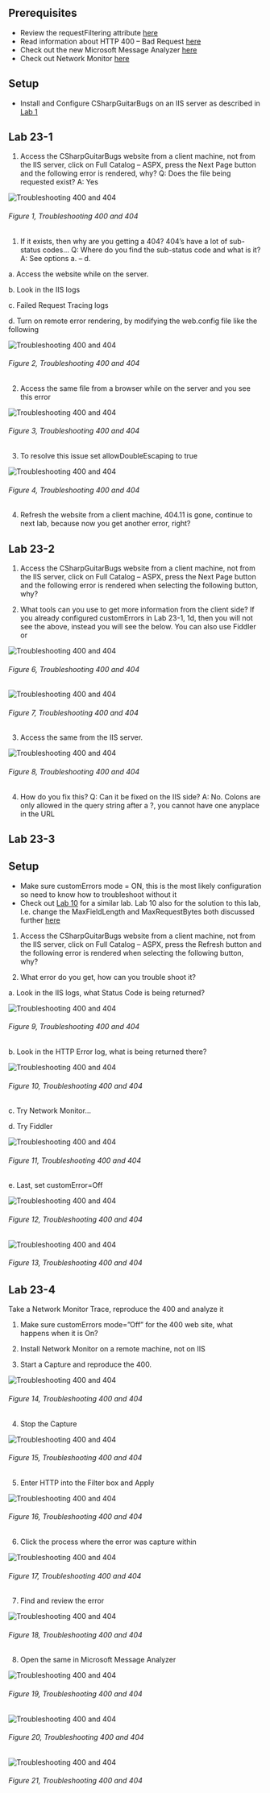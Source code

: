 
## Prerequisites

+ Review the requestFiltering attribute [here][LINK1]
+ Read information about HTTP 400 – Bad Request [here][LINK2]
+ Check out the new Microsoft Message Analyzer [here][LINK3]
+ Check out Network Monitor [here][LINK4]

## Setup

+ Install and Configure CSharpGuitarBugs on an IIS server as described in [Lab 1][LINK5]

## Lab 23-1

1. Access the CSharpGuitarBugs website from a client machine, not from the IIS server, click on Full Catalog – ASPX, press the Next Page button and the following error is rendered, why? Q: Does the file being requested exist? A: Yes

![Troubleshooting 400 and 404][FIGURE1]
###### Figure 1, Troubleshooting 400 and 404

1. If it exists, then why are you getting a 404? 404’s have a lot of sub-status codes… Q: Where do you find the sub-status code and what is it?  A: See options a. – d.

a. Access the website while on the server.

b. Look in the IIS logs

c. Failed Request Tracing logs

d. Turn on remote error rendering, by modifying the web.config file like the following

![Troubleshooting 400 and 404][FIGURE2]
###### Figure 2, Troubleshooting 400 and 404

2. Access the same file from a browser while on the server and you see this error

![Troubleshooting 400 and 404][FIGURE3]
###### Figure 3, Troubleshooting 400 and 404

3. To resolve this issue set allowDoubleEscaping to true

![Troubleshooting 400 and 404][FIGURE4]
###### Figure 4, Troubleshooting 400 and 404

4. Refresh the website from a client machine, 404.11 is gone, continue to next lab, because now you get another error, right?

## Lab 23-2

1. Access the CSharpGuitarBugs website from a client machine, not from the IIS server, click on Full Catalog – ASPX, press the Next Page button and the following error is rendered when selecting the following button, why?

2. What tools can you use to get more information from the client side? If you already configured customErrors in Lab 23-1, 1d, then you will not see the above, instead you will see the below. You can also use Fiddler or

![Troubleshooting 400 and 404][FIGURE6]
###### Figure 6, Troubleshooting 400 and 404

![Troubleshooting 400 and 404][FIGURE7]
###### Figure 7, Troubleshooting 400 and 404

3. Access the same from the IIS server.

![Troubleshooting 400 and 404][FIGURE8]
###### Figure 8, Troubleshooting 400 and 404

4. How do you fix this? Q: Can it be fixed on the IIS side? A: No.  Colons are only allowed in the query string after a ?, you cannot have one anyplace in the URL

## Lab 23-3

## Setup

+ Make sure customErrors mode = ON, this is the most likely configuration so need to know how to troubleshoot without it
+ Check out [Lab 10][LINK6] for a similar lab.  Lab 10 also for the solution to this lab, I.e. change the MaxFieldLength and MaxRequestBytes both discussed further [here][LINK7]

1. Access the CSharpGuitarBugs website from a client machine, not from the IIS server, click on Full Catalog – ASPX, press the Refresh button and the following error is rendered when selecting the following button, why?

2. What error do you get, how can you trouble shoot it?

a. Look in the IIS logs, what Status Code is being returned?

![Troubleshooting 400 and 404][FIGURE9]
###### Figure 9, Troubleshooting 400 and 404

b. Look in the HTTP Error log, what is being returned there?

![Troubleshooting 400 and 404][FIGURE10]
###### Figure 10, Troubleshooting 400 and 404

c. Try Network Monitor…

d. Try Fiddler

![Troubleshooting 400 and 404][FIGURE11]
###### Figure 11, Troubleshooting 400 and 404

e. Last, set customError=Off

![Troubleshooting 400 and 404][FIGURE12]
###### Figure 12, Troubleshooting 400 and 404

![Troubleshooting 400 and 404][FIGURE13]
###### Figure 13, Troubleshooting 400 and 404

## Lab 23-4

Take a Network Monitor Trace, reproduce the 400 and analyze it

1. Make sure customErrors mode=”Off” for the 400 web site, what happens when it is On?

2. Install Network Monitor on a remote machine, not on IIS

3. Start a Capture and reproduce the 400.

![Troubleshooting 400 and 404][FIGURE14]
###### Figure 14, Troubleshooting 400 and 404

4. Stop the Capture

![Troubleshooting 400 and 404][FIGURE15]
###### Figure 15, Troubleshooting 400 and 404

5. Enter HTTP into the Filter box and Apply

![Troubleshooting 400 and 404][FIGURE16]
###### Figure 16, Troubleshooting 400 and 404

6. Click the process where the error was capture within

![Troubleshooting 400 and 404][FIGURE17]
###### Figure 17, Troubleshooting 400 and 404

7. Find and review the error

![Troubleshooting 400 and 404][FIGURE18]
###### Figure 18, Troubleshooting 400 and 404

8. Open the same in Microsoft Message Analyzer

![Troubleshooting 400 and 404][FIGURE19]
###### Figure 19, Troubleshooting 400 and 404

![Troubleshooting 400 and 404][FIGURE20]
###### Figure 20, Troubleshooting 400 and 404

![Troubleshooting 400 and 404][FIGURE21]
###### Figure 21, Troubleshooting 400 and 404

[FIGURE1]: ../images/2016/msdn-0904.png "Figure 1, Troubleshooting 400 and 404"
[FIGURE2]: ../images/2016/msdn-0905.png "Figure 2, Troubleshooting 400 and 404"
[FIGURE3]: ../images/2016/msdn-0906.png "Figure 3, Troubleshooting 400 and 404"
[FIGURE4]: ../images/2016/msdn-0907.png "Figure 4, Troubleshooting 400 and 404"
[FIGURE6]: ../images/2016/msdn-0909.png "Figure 6, Troubleshooting 400 and 404"
[FIGURE7]: ../images/2016/msdn-0910.png "Figure 7, Troubleshooting 400 and 404"
[FIGURE8]: ../images/2016/msdn-0911.png "Figure 8, Troubleshooting 400 and 404"
[FIGURE9]: ../images/2016/msdn-0912.png "Figure 9, Troubleshooting 400 and 404"
[FIGURE10]: ../images/2016/msdn-0913.png "Figure 10, Troubleshooting 400 and 404"
[FIGURE11]: ../images/2016/msdn-0914.png "Figure 11, Troubleshooting 400 and 404"
[FIGURE12]: ../images/2016/msdn-0915.png "Figure 12, Troubleshooting 400 and 404"
[FIGURE13]: ../images/2016/msdn-0916.png "Figure 13, Troubleshooting 400 and 404"
[FIGURE14]: ../images/2016/msdn-0917.png "Figure 14, Troubleshooting 400 and 404"
[FIGURE15]: ../images/2016/msdn-0918.png "Figure 15, Troubleshooting 400 and 404"
[FIGURE16]: ../images/2016/msdn-0919.png "Figure 16, Troubleshooting 400 and 404"
[FIGURE17]: ../images/2016/msdn-0920.png "Figure 17, Troubleshooting 400 and 404"
[FIGURE18]: ../images/2016/msdn-0921.png "Figure 18, Troubleshooting 400 and 404"
[FIGURE19]: ../images/2016/msdn-0922.png "Figure 19, Troubleshooting 400 and 404"
[FIGURE20]: ../images/2016/msdn-0923.png "Figure 20, Troubleshooting 400 and 404"
[FIGURE21]: ../images/2016/msdn-0924.png "Figure 21, Troubleshooting 400 and 404"

[LINK1]: http://www.iis.net/configreference/system.webserver/security/requestfiltering
[LINK2]: http://support.microsoft.com/kb/2020943
[LINK3]: http://blogs.technet.com/b/messageanalyzer/
[LINK4]: http://www.microsoft.com/en-us/download/details.aspx?id=4865
[LINK5]: 2016-IISLAB-lab-1-install-iis-and-create-a-web-site.md
[LINK6]: 2016-IISLAB-lab-10-using-asp-net-tracing-tracetrue.md
[LINK7]: https://support.microsoft.com/en-us/kb/820129
